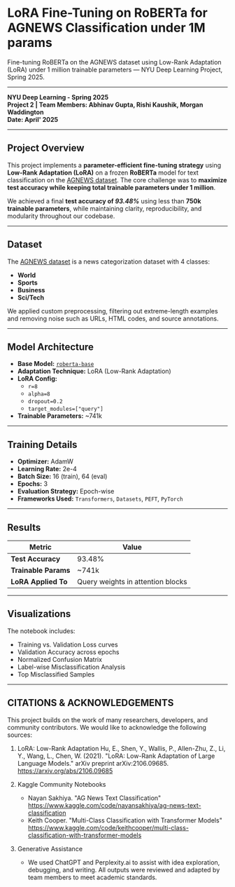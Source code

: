# LoRA Fine-Tuning on RoBERTa for AGNEWS Classification under 1M params
Fine-tuning RoBERTa on the AGNEWS dataset using Low-Rank Adaptation (LoRA) under 1 million trainable parameters — NYU Deep Learning Project, Spring 2025.

---

**NYU Deep Learning - Spring 2025**  
**Project 2 | Team Members: Abhinav Gupta, Rishi Kaushik, Morgan Waddington**  
**Date: April' 2025**  

---

## Project Overview

This project implements a **parameter-efficient fine-tuning strategy** using **Low-Rank Adaptation (LoRA)** on a frozen **RoBERTa** model for text classification on the [AGNEWS dataset](https://www.kaggle.com/competitions/deep-learning-project-2-spring-2025). The core challenge was to **maximize test accuracy while keeping total trainable parameters under 1 million**.

We achieved a final **test accuracy of _93.48%_** using less than **750k trainable parameters**, while maintaining clarity, reproducibility, and modularity throughout our codebase.

---

## Dataset

The [AGNEWS dataset](https://huggingface.co/datasets/ag_news) is a news categorization dataset with 4 classes:
- **World**
- **Sports**
- **Business**
- **Sci/Tech**

We applied custom preprocessing, filtering out extreme-length examples and removing noise such as URLs, HTML codes, and source annotations.

---

## Model Architecture

- **Base Model:** [`roberta-base`](https://huggingface.co/roberta-base)
- **Adaptation Technique:** LoRA (Low-Rank Adaptation)
- **LoRA Config:**
  - `r=8`
  - `alpha=8`
  - `dropout=0.2`
  - `target_modules=["query"]`
- **Trainable Parameters:** ~741k

---

## Training Details

- **Optimizer:** AdamW
- **Learning Rate:** 2e-4
- **Batch Size:** 16 (train), 64 (eval)
- **Epochs:** 3
- **Evaluation Strategy:** Epoch-wise
- **Frameworks Used:** `Transformers`, `Datasets`, `PEFT`, `PyTorch`

---

## Results

| Metric            | Value     |
|-------------------|-----------|
| **Test Accuracy** | 93.48%    |
| **Trainable Params** | ~741k  |
| **LoRA Applied To** | Query weights in attention blocks |

---

## Visualizations

The notebook includes:
- Training vs. Validation Loss curves
- Validation Accuracy across epochs
- Normalized Confusion Matrix
- Label-wise Misclassification Analysis
- Top Misclassified Samples

---

CITATIONS & ACKNOWLEDGEMENTS
----------------------------

This project builds on the work of many researchers, developers, and community contributors. We would like to acknowledge the following sources:

1. LoRA: Low-Rank Adaptation
   Hu, E., Shen, Y., Wallis, P., Allen-Zhu, Z., Li, Y., Wang, L., Chen, W. (2021).
   "LoRA: Low-Rank Adaptation of Large Language Models."
   arXiv preprint arXiv:2106.09685.
   https://arxiv.org/abs/2106.09685

2. Kaggle Community Notebooks
   - Nayan Sakhiya. "AG News Text Classification"
     https://www.kaggle.com/code/nayansakhiya/ag-news-text-classification
   - Keith Cooper. "Multi-Class Classification with Transformer Models"
     https://www.kaggle.com/code/keithcooper/multi-class-classification-with-transformer-models

3. Generative Assistance
   - We used ChatGPT and Perplexity.ai to assist with idea exploration, debugging, and writing.
     All outputs were reviewed and adapted by team members to meet academic standards.



